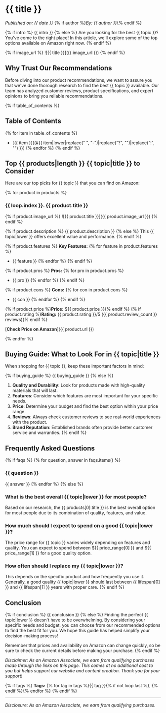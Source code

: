 # {{ title }}

*Published on: {{ date }}*
{% if author %}*By: {{ author }}*{% endif %}

{% if intro %}
{{ intro }}
{% else %}
Are you looking for the best {{ topic }}? You've come to the right place! In this article, we'll explore some of the top options available on Amazon right now.
{% endif %}

{% if image_url %}
![{{ title }}]({{ image_url }})
{% endif %}

## Why Trust Our Recommendations

Before diving into our product recommendations, we want to assure you that we've done thorough research to find the best {{ topic }} available. Our team has analyzed customer reviews, product specifications, and expert opinions to bring you reliable recommendations.

{% if table_of_contents %}
## Table of Contents
{% for item in table_of_contents %}
- [{{ item }}](#{{ item|lower|replace(" ", "-")|replace("?", "")|replace("!", "") }})
{% endfor %}
{% endif %}

## Top {{ products|length }} {{ topic|title }} to Consider

Here are our top picks for {{ topic }} that you can find on Amazon:

{% for product in products %}
### {{ loop.index }}. {{ product.title }}

{% if product.image_url %}
![{{ product.title }}]({{ product.image_url }})
{% endif %}

{% if product.description %}
{{ product.description }}
{% else %}
This {{ topic|lower }} offers excellent value and performance. 
{% endif %}

{% if product.features %}
**Key Features:**
{% for feature in product.features %}
- {{ feature }}
{% endfor %}
{% endif %}

{% if product.pros %}
**Pros:**
{% for pro in product.pros %}
- {{ pro }}
{% endfor %}
{% endif %}

{% if product.cons %}
**Cons:**
{% for con in product.cons %}
- {{ con }}
{% endfor %}
{% endif %}

{% if product.price %}**Price:** ${{ product.price }}{% endif %}
{% if product.rating %}**Rating:** {{ product.rating }}/5 ({{ product.review_count }} reviews){% endif %}

[**Check Price on Amazon**]({{ product.url }})

{% endfor %}

## Buying Guide: What to Look For in {{ topic|title }}

When shopping for {{ topic }}, keep these important factors in mind:

{% if buying_guide %}
{{ buying_guide }}
{% else %}
1. **Quality and Durability**: Look for products made with high-quality materials that will last.
2. **Features**: Consider which features are most important for your specific needs.
3. **Price**: Determine your budget and find the best option within your price range.
4. **Reviews**: Always check customer reviews to see real-world experiences with the product.
5. **Brand Reputation**: Established brands often provide better customer service and warranties.
{% endif %}

## Frequently Asked Questions

{% if faqs %}
{% for question, answer in faqs.items() %}
### {{ question }}

{{ answer }}
{% endfor %}
{% else %}
### What is the best overall {{ topic|lower }} for most people?

Based on our research, the {{ products[0].title }} is the best overall option for most people due to its combination of quality, features, and value.

### How much should I expect to spend on a good {{ topic|lower }}?

The price range for {{ topic }} varies widely depending on features and quality. You can expect to spend between ${{ price_range[0] }} and ${{ price_range[1] }} for a good quality option.

### How often should I replace my {{ topic|lower }}?

This depends on the specific product and how frequently you use it. Generally, a good quality {{ topic|lower }} should last between {{ lifespan[0] }} and {{ lifespan[1] }} years with proper care.
{% endif %}

## Conclusion

{% if conclusion %}
{{ conclusion }}
{% else %}
Finding the perfect {{ topic|lower }} doesn't have to be overwhelming. By considering your specific needs and budget, you can choose from our recommended options to find the best fit for you. We hope this guide has helped simplify your decision-making process!

Remember that prices and availability on Amazon can change quickly, so be sure to check the current details before making your purchase.
{% endif %}

*Disclaimer: As an Amazon Associate, we earn from qualifying purchases made through the links on this page. This comes at no additional cost to you but helps support our website and content creation. Thank you for your support!*

{% if tags %}
**Tags:** {% for tag in tags %}{{ tag }}{% if not loop.last %}, {% endif %}{% endfor %}
{% endif %}

---

*Disclosure: As an Amazon Associate, we earn from qualifying purchases.* 